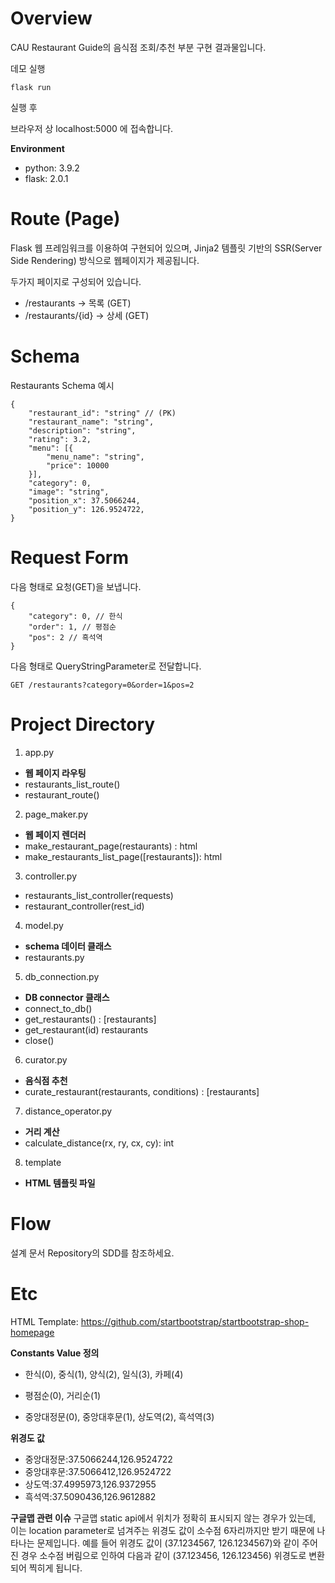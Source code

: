 # Overview

CAU Restaurant Guide의 음식점 조회/추천 부분 구현 결과물입니다.

데모 실행
```
flask run
```
실행 후

브라우저 상 localhost:5000 에 접속합니다.

**Environment**
- python: 3.9.2
- flask: 2.0.1

# Route (Page)
Flask 웹 프레임워크를 이용하여 구현되어 있으며, Jinja2 템플릿 기반의 SSR(Server Side Rendering) 방식으로 웹페이지가 제공됩니다. 

두가지 페이지로 구성되어 있습니다.

- /restaurants -> 목록 (GET)
- /restaurants/{id} -> 상세 (GET)

# Schema

Restaurants Schema 예시

```
{
	"restaurant_id": "string" // (PK)
	"restaurant_name": "string",
	"description": "string",
	"rating": 3.2,
	"menu": [{
		"menu_name": "string",
		"price": 10000
	}],
	"category": 0,
	"image": "string",
	"position_x": 37.5066244,
	"position_y": 126.9524722,
}
```

# Request Form

다음 형태로 요청(GET)을 보냅니다.

```
{
	"category": 0, // 한식
	"order": 1, // 평점순
	"pos": 2 // 흑석역
}
```
다음 형태로 QueryStringParameter로 전달합니다. 

```
GET /restaurants?category=0&order=1&pos=2
```

# Project Directory

1. app.py
- **웹 페이지 라우팅**
- restaurants_list_route()
- restaurant_route()
2. page_maker.py
- **웹 페이지 렌더러**
- make_restaurant_page(restaurants) : html
- make_restaurants_list_page([restaurants]): html
3. controller.py
- restaurants_list_controller(requests)
- restaurant_controller(rest_id) 
4. model.py
- **schema 데이터 클래스**
- restaurants.py
5. db_connection.py
- **DB connector 클래스**
- connect_to_db()
- get_restaurants() : [restaurants]
- get_restaurant(id) restaurants
- close()
6. curator.py
- **음식점 추천**
- curate_restaurant(restaurants, conditions) : [restaurants]
7. distance_operator.py
- **거리 계산**
- calculate_distance(rx, ry, cx, cy): int 
8. template
- **HTML 템플릿 파일**

# Flow

설계 문서 Repository의 SDD를 참조하세요.

# Etc
HTML Template: https://github.com/startbootstrap/startbootstrap-shop-homepage

**Constants Value 정의**

- 한식(0), 중식(1), 양식(2), 일식(3), 카페(4)

- 평점순(0), 거리순(1)

- 중앙대정문(0), 중앙대후문(1), 상도역(2), 흑석역(3)

**위경도 값**
- 중앙대정문:37.5066244,126.9524722
- 중앙대후문:37.5066412,126.9524722
- 상도역:37.4995973,126.9372955
- 흑석역:37.5090436,126.9612882 

**구글맵 관련 이슈**
구글맵 static api에서 위치가 정확히 표시되지 않는 경우가 있는데, 이는 location parameter로 넘겨주는 위경도 값이 소수점 6자리까지만 받기 때문에 나타나는 문제입니다. 예를 들어 위경도 값이 (37.1234567, 126.1234567)와 같이 주어진 경우 소수점 버림으로 인하여 다음과 같이 (37.123456, 126.123456) 위경도로 변환되어 찍히게 됩니다.